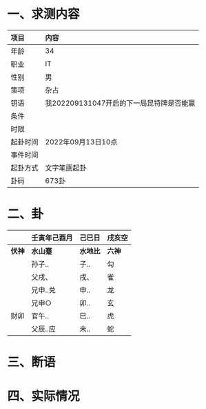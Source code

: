 # 一、求测内容
|项目|内容|
|:-|:-|
|年龄|34|
|职业|IT|
|性别|男|
|策项|杂占|
|钥语|我202209131047开启的下一局昆特牌是否能赢|
|条件||
|时限||
|起卦时间|2022年09月13日10点|
|事件时间||
|起卦方式|文字笔画起卦|
|卦码|673卦|

# 二、卦
||壬寅年己酉月|己巳日|戌亥空|
|:-|:-|:-|:-|
|**伏神**|**水山蹇**|**水地比**|**六神**|
||孙子..|子..|勾|
||父戌、|戌、|雀|
||兄申..兑|申..|龙|
||兄申○|卯..|玄|
|财卯|官午..|巳..|虎|
||父辰..应|未..|蛇|


# 三、断语

# 四、实际情况